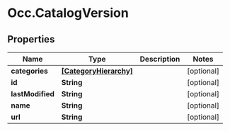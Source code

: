 # Occ.CatalogVersion

## Properties
Name | Type | Description | Notes
------------ | ------------- | ------------- | -------------
**categories** | [**[CategoryHierarchy]**](CategoryHierarchy.md) |  | [optional] 
**id** | **String** |  | [optional] 
**lastModified** | **String** |  | [optional] 
**name** | **String** |  | [optional] 
**url** | **String** |  | [optional] 


